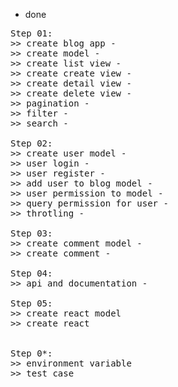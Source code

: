 

- done 
<pre>
Step 01: 
>> create blog app -
>> create model -
>> create list view -
>> create create view -
>> create detail view -
>> create delete view -
>> pagination -
>> filter -
>> search -

Step 02:
>> create user model - 
>> user login -
>> user register -
>> add user to blog model -
>> user permission to model -
>> query permission for user -
>> throtling -

Step 03:
>> create comment model -
>> create comment -

Step 04:
>> api and documentation -

Step 05:
>> create react model
>> create react


Step 0*: 
>> environment variable 
>> test case 

</pre>